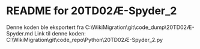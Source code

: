 # README for 20TD02Æ-Spyder_2
Denne koden ble eksportert fra C:\WikiMigration\git\code_dump\20TD02Æ-Spyder.md
Link til denne koden: C:\WikiMigration\git\code_repo\Python\20TD02Æ-Spyder_2.py
